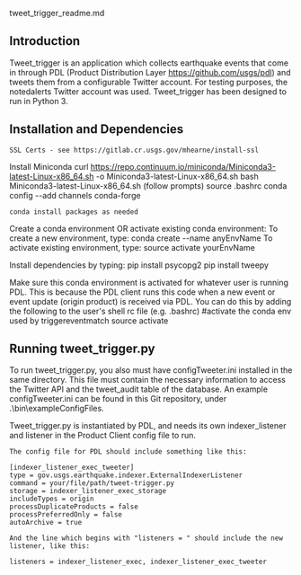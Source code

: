 tweet_trigger_readme.md

Introduction
------------

Tweet_trigger is an application which collects earthquake events that come in through PDL (Product Distribution Layer https://github.com/usgs/pdl) and tweets them from a configurable Twitter account. For testing purposes, the notedalerts Twitter account was used. Tweet_trigger has been designed to run in Python 3. 

Installation and Dependencies
-----------------------------
    SSL Certs - see https://gitlab.cr.usgs.gov/mhearne/install-ssl

Install Miniconda
    curl https://repo.continuum.io/miniconda/Miniconda3-latest-Linux-x86_64.sh -o Miniconda3-latest-Linux-x86_64.sh
    bash Miniconda3-latest-Linux-x86_64.sh (follow prompts)
    source .bashrc
    conda config --add channels conda-forge

    conda install packages as needed

Create a conda environment OR activate existing conda environment:
    To create a new environment, type: conda create --name anyEnvName
    To activate existing environment, type: source activate yourEnvName

Install dependencies by typing:
    pip install psycopg2
    pip install tweepy

Make sure this conda environment is activated for whatever user is running PDL. This is because the PDL client runs this code when a new event or event update (origin product) is received via PDL. You can do this by adding the following to the user's shell rc file (e.g. .bashrc)
    #activate the conda env used by triggereventmatch
    source activate <condaEnvName>

Running tweet_trigger.py
------------------------

To run tweet_trigger.py, you also must have configTweeter.ini installed in the same directory. This file must contain the necessary information to access the Twitter API and the tweet_audit table of the database. An example configTweeter.ini can be found in this Git repository, under .\bin\exampleConfigFiles\.

Tweet_trigger.py is instantiated by PDL, and needs its own indexer_listener and listener in the Product Client config file to run. 

    The config file for PDL should include something like this:

    [indexer_listener_exec_tweeter]
    type = gov.usgs.earthquake.indexer.ExternalIndexerListener
    command = your/file/path/tweet-trigger.py
    storage = indexer_listener_exec_storage
    includeTypes = origin
    processDuplicateProducts = false
    processPreferredOnly = false
    autoArchive = true

    And the line which begins with "listeners = " should include the new listener, like this:
 
    listeners = indexer_listener_exec, indexer_listener_exec_tweeter

